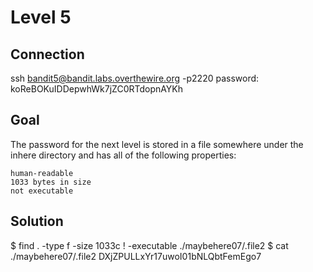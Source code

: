 # Level 5
## Connection
ssh bandit5@bandit.labs.overthewire.org -p2220
password: koReBOKuIDDepwhWk7jZC0RTdopnAYKh
## Goal
The password for the next level is stored in a file somewhere under the inhere directory and has all of the following properties:

    human-readable
    1033 bytes in size
    not executable
## Solution
$ find . -type f -size 1033c ! -executable
./maybehere07/.file2
$ cat ./maybehere07/.file2
DXjZPULLxYr17uwoI01bNLQbtFemEgo7

